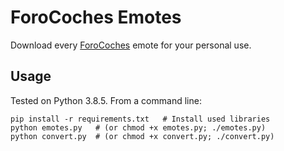# ForoCoches Emotes
Download every [ForoCoches](https://www.forocoches.com/) emote for your personal use.

## Usage
Tested on Python 3.8.5.
From a command line:
```
pip install -r requirements.txt   # Install used libraries
python emotes.py   # (or chmod +x emotes.py; ./emotes.py)
python convert.py  # (or chmod +x convert.py; ./convert.py)
```

